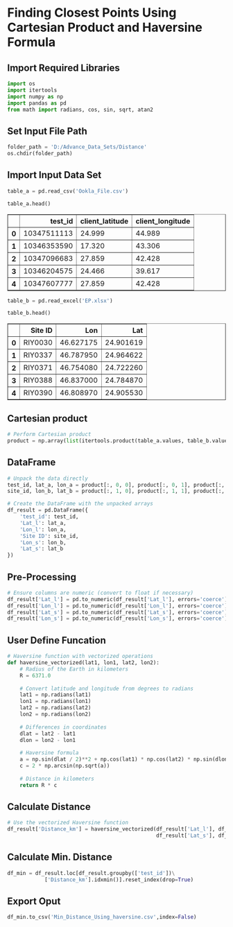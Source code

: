 # Finding Closest Points Using Cartesian Product and Haversine Formula

## Import Required Libraries


```python
import os
import itertools
import numpy as np
import pandas as pd
from math import radians, cos, sin, sqrt, atan2
```

## Set Input File Path


```python
folder_path = 'D:/Advance_Data_Sets/Distance'
os.chdir(folder_path)
```

## Import Input Data Set


```python
table_a = pd.read_csv('Ookla_File.csv')
```


```python
table_a.head()
```




<div>
<style scoped>
    .dataframe tbody tr th:only-of-type {
        vertical-align: middle;
    }

    .dataframe tbody tr th {
        vertical-align: top;
    }

    .dataframe thead th {
        text-align: right;
    }
</style>
<table border="1" class="dataframe">
  <thead>
    <tr style="text-align: right;">
      <th></th>
      <th>test_id</th>
      <th>client_latitude</th>
      <th>client_longitude</th>
    </tr>
  </thead>
  <tbody>
    <tr>
      <th>0</th>
      <td>10347511113</td>
      <td>24.999</td>
      <td>44.989</td>
    </tr>
    <tr>
      <th>1</th>
      <td>10346353590</td>
      <td>17.320</td>
      <td>43.306</td>
    </tr>
    <tr>
      <th>2</th>
      <td>10347096683</td>
      <td>27.859</td>
      <td>42.428</td>
    </tr>
    <tr>
      <th>3</th>
      <td>10346204575</td>
      <td>24.466</td>
      <td>39.617</td>
    </tr>
    <tr>
      <th>4</th>
      <td>10347607777</td>
      <td>27.859</td>
      <td>42.428</td>
    </tr>
  </tbody>
</table>
</div>




```python
table_b = pd.read_excel('EP.xlsx')
```


```python
table_b.head()
```




<div>
<style scoped>
    .dataframe tbody tr th:only-of-type {
        vertical-align: middle;
    }

    .dataframe tbody tr th {
        vertical-align: top;
    }

    .dataframe thead th {
        text-align: right;
    }
</style>
<table border="1" class="dataframe">
  <thead>
    <tr style="text-align: right;">
      <th></th>
      <th>Site ID</th>
      <th>Lon</th>
      <th>Lat</th>
    </tr>
  </thead>
  <tbody>
    <tr>
      <th>0</th>
      <td>RIY0030</td>
      <td>46.627175</td>
      <td>24.901619</td>
    </tr>
    <tr>
      <th>1</th>
      <td>RIY0337</td>
      <td>46.787950</td>
      <td>24.964622</td>
    </tr>
    <tr>
      <th>2</th>
      <td>RIY0371</td>
      <td>46.754080</td>
      <td>24.722260</td>
    </tr>
    <tr>
      <th>3</th>
      <td>RIY0388</td>
      <td>46.837000</td>
      <td>24.784870</td>
    </tr>
    <tr>
      <th>4</th>
      <td>RIY0390</td>
      <td>46.808970</td>
      <td>24.905530</td>
    </tr>
  </tbody>
</table>
</div>



## Cartesian product


```python
# Perform Cartesian product
product = np.array(list(itertools.product(table_a.values, table_b.values)))
```

## DataFrame


```python
# Unpack the data directly
test_id, lat_a, lon_a = product[:, 0, 0], product[:, 0, 1], product[:, 0, 2]
site_id, lon_b, lat_b = product[:, 1, 0], product[:, 1, 1], product[:, 1, 2]

# Create the DataFrame with the unpacked arrays
df_result = pd.DataFrame({
    'test_id': test_id,
    'Lat_l': lat_a,
    'Lon_l': lon_a,
    'Site ID': site_id,
    'Lon_s': lon_b,
    'Lat_s': lat_b
})
```

## Pre-Processing


```python
# Ensure columns are numeric (convert to float if necessary)
df_result['Lat_l'] = pd.to_numeric(df_result['Lat_l'], errors='coerce')
df_result['Lon_l'] = pd.to_numeric(df_result['Lon_l'], errors='coerce')
df_result['Lat_s'] = pd.to_numeric(df_result['Lat_s'], errors='coerce')
df_result['Lon_s'] = pd.to_numeric(df_result['Lon_s'], errors='coerce')
```

## User Define Funcation


```python
# Haversine function with vectorized operations
def haversine_vectorized(lat1, lon1, lat2, lon2):
    # Radius of the Earth in kilometers
    R = 6371.0  
    
    # Convert latitude and longitude from degrees to radians
    lat1 = np.radians(lat1)
    lon1 = np.radians(lon1)
    lat2 = np.radians(lat2)
    lon2 = np.radians(lon2)
    
    # Differences in coordinates
    dlat = lat2 - lat1
    dlon = lon2 - lon1
    
    # Haversine formula
    a = np.sin(dlat / 2)**2 + np.cos(lat1) * np.cos(lat2) * np.sin(dlon / 2)**2
    c = 2 * np.arcsin(np.sqrt(a))
    
    # Distance in kilometers
    return R * c
```

## Calculate Distance


```python
# Use the vectorized Haversine function
df_result['Distance_km'] = haversine_vectorized(df_result['Lat_l'], df_result['Lon_l'], \
                                                df_result['Lat_s'], df_result['Lon_s'])
```

## Calculate Min. Distance


```python
df_min = df_result.loc[df_result.groupby(['test_id'])\
            ['Distance_km'].idxmin()].reset_index(drop=True)
```

## Export Oput


```python
df_min.to_csv('Min_Distance_Using_haversine.csv',index=False)
```
